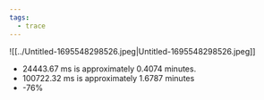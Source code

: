 ```yaml
---
tags:
  - trace
---
```


![[../Untitled-1695548298526.jpeg|Untitled-1695548298526.jpeg]]

- 24443.67 ms is approximately 0.4074 minutes.
- 100722.32 ms is approximately 1.6787 minutes
- -76%
